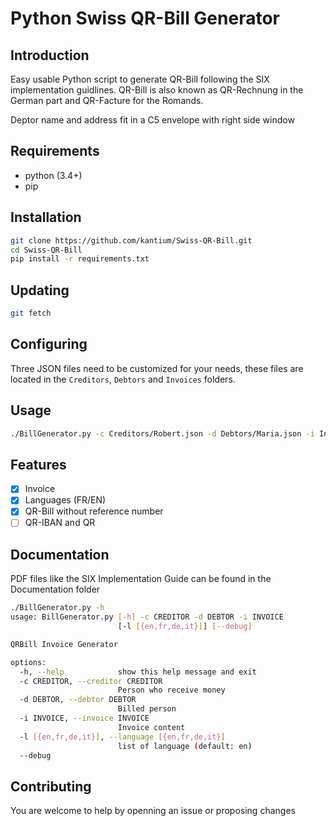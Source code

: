 # Python Swiss QR-Bill Generator

## Introduction

Easy usable Python script to generate QR-Bill following the SIX implementation guidlines. QR-Bill is also known as QR-Rechnung in the German part and QR-Facture for the Romands.

Deptor name and address fit in a C5 envelope with right side window

## Requirements

- python (3.4+)
- pip

## Installation

```bash
git clone https://github.com/kantium/Swiss-QR-Bill.git
cd Swiss-QR-Bill
pip install -r requirements.txt
```

## Updating

```bash
git fetch
```

## Configuring

Three JSON files need to be customized for your needs, these files are located in the `Creditors`, `Debtors` and `Invoices` folders. 


## Usage

```bash
./BillGenerator.py -c Creditors/Robert.json -d Debtors/Maria.json -i Invoices/Invoice_220506_522.json -l fr
```

## Features

- [x] Invoice
- [x] Languages (FR/EN)
- [x] QR-Bill without reference number
- [ ] QR-IBAN and QR

## Documentation

PDF files like the SIX Implementation Guide can be found in the Documentation folder

```bash
./BillGenerator.py -h
usage: BillGenerator.py [-h] -c CREDITOR -d DEBTOR -i INVOICE
                        [-l [{en,fr,de,it}]] [--debug]

QRBill Invoice Generator

options:
  -h, --help            show this help message and exit
  -c CREDITOR, --creditor CREDITOR
                        Person who receive money
  -d DEBTOR, --debtor DEBTOR
                        Billed person
  -i INVOICE, --invoice INVOICE
                        Invoice content
  -l [{en,fr,de,it}], --language [{en,fr,de,it}]
                        list of language (default: en)
  --debug
```

## Contributing

You are welcome to help by openning an issue or proposing changes


